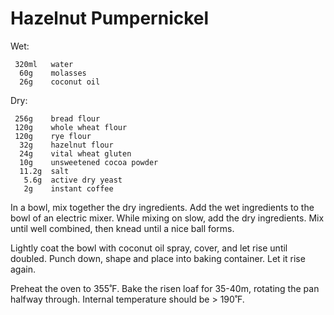 
# Hazelnut Pumpernickel

Wet:

```
 320ml   water
  60g    molasses
  26g    coconut oil
```

Dry:

```
 256g    bread flour
 120g    whole wheat flour
 120g    rye flour
  32g    hazelnut flour
  24g    vital wheat gluten
  10g    unsweetened cocoa powder
  11.2g  salt
   5.6g  active dry yeast
   2g    instant coffee
```

In a bowl, mix together the dry ingredients. Add the wet ingredients to the bowl of an electric mixer. While mixing on slow, add the dry ingredients. Mix until well combined, then knead until a nice ball forms.

Lightly coat the bowl with coconut oil spray, cover, and let rise until doubled. Punch down, shape and place into baking container. Let it rise again.

Preheat the oven to 355˚F. Bake the risen loaf for 35-40m, rotating the pan halfway through. Internal temperature should be > 190˚F.